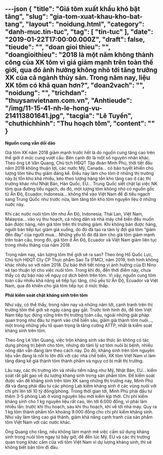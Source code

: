 ---json
{
    "title": "Giá tôm xuất khẩu khó bật tăng",
    "slug": "gia-tom-xuat-khau-kho-bat-tang",
    "layout": "noidung.html",
    "category": "danh-muc.tin-tuc",
    "tag": [
        "tin-tuc"
    ],
    "date": "2019-01-22T17:00:00.000Z",
    "draft": false,
    "tieude": "",
    "doan gioi thieu": "",
    "doangioithieu": "2018 là một năm không thành công của XK tôm vì giá giảm mạnh trên toàn thế giới, qua đó ảnh hưởng không nhỏ tới tăng trưởng XK của cả ngành thủy sản. Trong năm nay, liệu XK tôm có khả quan hơn?",
    "doan2vach": "",
    "noidung": "",
    "trichdan": "thuysanvietnam.com.vn",
    "Anhtieude": "/img/11-15-41-nh-le-hong-vu-214113801641.jpg",
    "tacgia": "Lê Tuyến",
    "chuthichhinh": "Thu hoạch tôm",
    "__content__": ""
}
---
<p><strong>Nguồn cung vẫn dồi d&agrave;o</strong></p>

<p>Gi&aacute; t&ocirc;m XK năm 2018 giảm mạnh trước hết l&agrave; do nguồn cung tăng cao tr&ecirc;n thế giới ở mức cung vượt cầu. B&ecirc;n cạnh đ&oacute; l&agrave; một số nguy&ecirc;n nh&acirc;n kh&aacute;c. Theo &ocirc;ng L&ecirc; Văn Quang, Chủ tịch HĐQT Tập đo&agrave;n Minh Ph&uacute;, thời tiết đầu năm 2018 kh&ocirc;ng thuận lợi, c&aacute;c nước Mỹ, Canada&hellip; c&oacute; b&atilde;o tuyết khiến cho lượng t&ocirc;m ti&ecirc;u thụ giảm đ&aacute;ng kể. Điều n&agrave;y l&agrave;m cho t&ocirc;m ở những thị trường n&agrave;y bị tồn kho kh&aacute; nhiều, k&eacute;o theo lượng h&agrave;ng tồn kho tăng cao ở c&aacute;c thị trường kh&aacute;c như Nhật Bản, H&agrave;n Quốc, EU&hellip; Trung Quốc siết chặt lại việc NK t&ocirc;m qua đường tiểu ngạch, do đ&oacute;, một lượng t&ocirc;m kh&ocirc;ng nhỏ c&oacute; nguồn gốc từ Ấn Độ, Ecuador, Indonesia&hellip; kh&ocirc;ng thể v&agrave;o Việt Nam để đi tiểu ngạch sang Trung Quốc như trước nữa, l&agrave;m tăng tồn kho t&ocirc;m nguy&ecirc;n liệu ở những nước n&agrave;y.</p>

<p>Khi c&aacute;c nước nu&ocirc;i t&ocirc;m lớn như Ấn Độ, Indonesia, Th&aacute;i Lan, Việt Nam, Malaysia&hellip; v&agrave;o vụ thu hoạch, cả n&ocirc;ng d&acirc;n v&agrave; nh&agrave; m&aacute;y chế biến đều muốn b&aacute;n được h&agrave;ng, n&ecirc;n gi&aacute; t&ocirc;m tr&ecirc;n thị trường giảm. Khi kh&ocirc;ng b&aacute;n được h&agrave;ng, người b&aacute;n tiếp tục giảm gi&aacute; xuống, do đ&oacute; đ&atilde; tạo ra t&acirc;m l&yacute; đợi gi&aacute; t&ocirc;m &ldquo;giảm đến đ&aacute;y&rdquo; của người mua&hellip; Những yếu tố đ&oacute; đ&atilde; l&agrave;m cho gi&aacute; t&ocirc;m giảm mạnh tr&ecirc;n to&agrave;n cầu, trong đ&oacute;, gi&aacute; t&ocirc;m ở Ấn Độ, Ecuador v&agrave; Việt Nam giảm li&ecirc;n tục trong nhiều th&aacute;ng của năm 2018.</p>

<p>Trong năm nay, sản lượng t&ocirc;m thế giới sẽ ra sao? Theo &ocirc;ng Hồ Quốc Lực, Chủ tịch HĐQT Cty CP Thực phẩm Sao Ta (FMC), năm 2019, t&igrave;nh h&igrave;nh kh&ocirc;ng kh&aacute;c nhiều so với năm 2018. Dự b&aacute;o thời tiết n&oacute;ng v&igrave; ảnh hưởng của El Nino sẽ tạo thuận lợi cho việc nu&ocirc;i t&ocirc;m. Trong khi đ&oacute;, đến thời điểm n&agrave;y, chưa thấy c&oacute; dự b&aacute;o n&agrave;o về nguy cơ dịch bệnh tr&ecirc;n t&ocirc;m. V&igrave; vậy, nguồn cung t&ocirc;m to&agrave;n cầu nhiều khả năng sẽ tiếp tục tăng, chủ yếu từ Ấn Độ, Ecuador v&agrave; Việt Nam, qua đ&oacute; khiến cho gi&aacute; t&ocirc;m tiếp tục ở mức thấp.</p>

<p><strong>Phải kiểm so&aacute;t chặt kh&aacute;ng sinh tr&ecirc;n t&ocirc;m</strong></p>

<p>Như vậy, c&oacute; thể thấy, trong năm nay v&agrave; những năm tới, cạnh tranh tr&ecirc;n thị trường t&ocirc;m thế giới sẽ ng&agrave;y c&agrave;ng gay gắt. Trước t&igrave;nh h&igrave;nh đ&oacute;, để t&ocirc;m Việt Nam tiếp tục đứng vững tr&ecirc;n thị trường to&agrave;n cầu, ngo&agrave;i những giải ph&aacute;p quan trọng như đầu tư mạnh v&agrave;o chế biến s&acirc;u, giảm gi&aacute; th&agrave;nh t&ocirc;m nu&ocirc;i&hellip;, một trong những yếu tố quan trọng l&agrave; tăng cường ATTP, nhất l&agrave; kiểm so&aacute;t kh&aacute;ng sinh tr&ecirc;n t&ocirc;m.</p>

<p>Theo &ocirc;ng L&ecirc; Văn Quang, việc trộn kh&aacute;ng sinh v&agrave;o thức ăn kh&ocirc;ng c&oacute; t&aacute;c dụng ph&ograve;ng trị bệnh cho t&ocirc;m, nhưng do t&acirc;m l&yacute; sợ t&ocirc;m nu&ocirc;i bị bệnh, nhiều n&ocirc;ng d&acirc;n vẫn đang l&agrave;m theo c&aacute;ch n&agrave;y. Do đ&oacute;, kh&aacute;ng sinh tr&ecirc;n t&ocirc;m nguy&ecirc;n liệu vẫn đang l&agrave; nỗi lo lớn đối với c&aacute;c nh&agrave; chế biến, XK t&ocirc;m Việt Nam v&igrave; l&agrave;m tăng đ&aacute;ng kể gi&aacute; th&agrave;nh t&ocirc;m th&agrave;nh phẩm v&agrave; nguy cơ bị mất thị trường.</p>

<p>L&acirc;u nay, c&aacute;c thị trường lớn v&agrave; nhiều tiềm năng như Mỹ, Nhật Bản, EU&hellip; kiểm so&aacute;t rất gắt gao về dư lượng kh&aacute;ng sinh trong sản phẩm t&ocirc;m. Để kiểm so&aacute;t được vấn đề kh&aacute;ng sinh tr&ecirc;n t&ocirc;m XK sang những thị trường n&agrave;y, Minh Ph&uacute; đ&atilde; v&agrave; đang phải đầu tư c&aacute;c ph&ograve;ng Lab kiểm kh&aacute;ng sinh ở c&aacute;c v&ugrave;ng nu&ocirc;i với chi ph&iacute; l&ecirc;n tới 10 tỷ đồng/ph&ograve;ng. Trong thời gian tới, Minh Ph&uacute; phải đầu tư th&ecirc;m 3-5 ph&ograve;ng Lab ở v&ugrave;ng nguy&ecirc;n liệu mới kiểm kịp thời. Chi ph&iacute; kiểm kh&aacute;ng sinh cho 1 kg nguy&ecirc;n liệu rất cao, l&ecirc;n tới 6.000 đồng, v&igrave; phải l&agrave;m nhiều lần: trước khi thu hoạch, sau khi thu hoạch, khi về tới nh&agrave; m&aacute;y. Quy ra 1 kg t&ocirc;m th&agrave;nh phẩm tốn khoảng 9.000 đồng cho chi ph&iacute; kiểm kh&aacute;ng sinh. Như vậy l&agrave;m tăng cao gi&aacute; th&agrave;nh, giảm khả năng cạnh tranh của sản phẩm t&ocirc;m Việt Nam với c&aacute;c nước kh&aacute;c.</p>

<p>&Ocirc;ng Quang cho rằng, nếu kh&ocirc;ng l&agrave;m mạnh mẽ việc cấm sử dụng kh&aacute;ng sinh trong nu&ocirc;i t&ocirc;m ngay từ b&acirc;y giờ, để đến l&uacute;c Mỹ, EU v&agrave; c&aacute;c thị trường quan trọng kh&aacute;c cấm cửa với t&ocirc;m Việt Nam v&igrave; dự lượng kh&aacute;ng sinh, th&igrave; sẽ kh&ocirc;ng biết b&aacute;n t&ocirc;m đi đ&acirc;u.</p>
